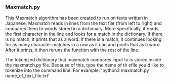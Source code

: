 ### Maxmatch.py
This Maxmatch algorithm has been created to run on texts written in Japanese. Maxmatch reads in lines from the text file (from left to right) and compares them to words stored in a dictionary. More specifically, it reads the first character in the line and looks for a match in the dictionary. If there is no match, it prints that as a word. If there is a match, it continues looking for as many character matches in a row as it can and prints that as a word. After it prints, it then reruns the function with the rest of the line. 

The tokenized dictionary that maxmatch compares input to is stored inside the maxmatch.py file. Because of this, type the name of th efile you'd like to tokenize into the command line. For example: 'python3 maxmatch.py name_of_text_file.txt'

